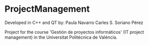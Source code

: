ProjectManagement
=================

Developed in C++ and QT by:
Paula Navarro
Carles S. Soriano Pérez

Project for the course 'Gestión de proyectos informáticos' (IT project management) in the Universitat Politécnica de Valéncia.
